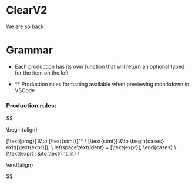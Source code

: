 # ClearV2
We are so back

# Grammar
- Each production has its own function that will return an optional typed for the item on the left

- ** Production rules formatting available when previewing mdarkdown in VSCode

### Production rules:

$$

\begin{align}

[\text{prog}] &\to [\text{stmt}]^*
\\
[\text{stmt}] &\to 
\begin{cases}
exit([\text{expr}]); \\
let\space\text{ident} = [\text{expr}];
\end{cases}
\\
[\text{expr}] &\to \text{int\_lit}
\\


\end{align}

$$